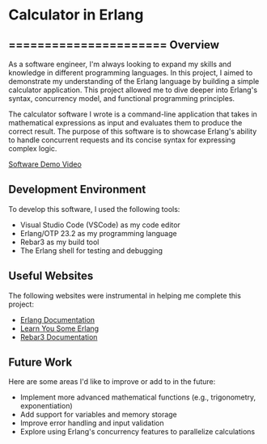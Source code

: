 # Calculator in Erlang
======================
Overview
--------

As a software engineer, I'm always looking to expand my skills and knowledge in different programming languages. In this project, I aimed to demonstrate my understanding of the Erlang language by building a simple calculator application. This project allowed me to dive deeper into Erlang's syntax, concurrency model, and functional programming principles.

The calculator software I wrote is a command-line application that takes in mathematical expressions as input and evaluates them to produce the correct result. The purpose of this software is to showcase Erlang's ability to handle concurrent requests and its concise syntax for expressing complex logic.

[Software Demo Video](https://youtu.be/my_youtube_video_link)

Development Environment
----------------------

To develop this software, I used the following tools:

* Visual Studio Code (VSCode) as my code editor
* Erlang/OTP 23.2 as my programming language
* Rebar3 as my build tool
* The Erlang shell for testing and debugging

Useful Websites
--------------

The following websites were instrumental in helping me complete this project:

* [Erlang Documentation](https://erlang.org/doc/)
* [Learn You Some Erlang](https://learnyousomeerlang.com/)
* [Rebar3 Documentation](https://rebar3.readthedocs.io/en/latest/)

Future Work
------------

Here are some areas I'd like to improve or add to in the future:

* Implement more advanced mathematical functions (e.g., trigonometry, exponentiation)
* Add support for variables and memory storage
* Improve error handling and input validation
* Explore using Erlang's concurrency features to parallelize calculations